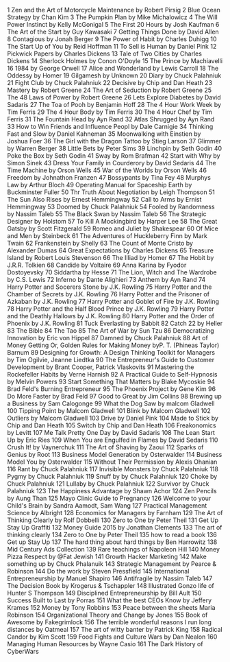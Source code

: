 1	Zen and the Art of Motorcycle Maintenance by Robert Pirsig
2	Blue Ocean Strategy by Chan Kim
3	The Pumpkin Plan by Mike Michalowicz
4	The Will Power Instinct by Kelly McGonigal
5	The First 20 Hours by Josh Kaufman
6	The Art of the Start by Guy Kawasaki
7	Getting Things Done by David Allen
8	Contagious by Jonah Berger
9	The Power of Habit by Charles Duhigg
10	The Start Up of You by Reid Hoffman
11	To Sell is Human by Daniel Pink
12	Pickwick Papers by Charles Dickens
13	Tale of Two Cities by Charles Dickens
14	Sherlock Holmes by Conon O'Doyle
15	The Prince by Machiavelli
16	1984 by George Orwell
17	Alice and Wonderland by Lewis Carroll
18	The Oddessy by Homer
19	Gilgamesh by Unknown
20	Diary by Chuck Palahniuk
21	Fight Club by Chuck Palahniuk
22	Decisive by Chip and Dan Heath
23	Mastery by Robert Greene
24	The Art of Seduction by Robert Greene
25	The 48 Laws of Power by Robert Greene
26	Lets Explore Diabetes by David Sadaris
27	The Toa of Pooh by Benjamin Hoff
28	The 4 Hour Work Week by Tim Ferris
29	The 4 Hour Body by Tim Ferris
30	The 4 Hour Chef by Tim Ferris
31	The Fountain Head by Ayn Rand
32	Atlas Shrugged by Ayn Rand
33	How to Win Friends and Influence Peopl by Dale Carnigie
34	Thinking Fast and Slow by Daniel Kahneman
35	Moonwalking with Einstien by Joshua Foer
36	The Girl with the Dragon Tattoo by Stieg Larson
37	Glimmer by Warren Berger
38	Little Bets by Peter Sims
39	Linchpin by Seth Godin
40	Poke the Box by Seth Godin
41	Sway by Rom Brafman
42	Start with Why by Simon Sinek
43	Dress Your Family in Courderory by David Sedaris
44	The Time Machine by Orson Wells
45	War of the Worlds by Orson Wells
46	Freedom by Johnathon Franzen
47	Bossypants by Tina Fey
48	Murphys Law by Arthur Bloch
49	Operating Manual for Spaceship Earth by Buckminster Fuller
50	Thr Truth About Negotiation by Leigh Thompson
51	The Sun Also Rises by Ernest Hemmingway
52	Call to Arms by Ernist Hemmingway
53	Doomed by Chuck Palahniuk
54	Fooled by Randomness by Nassim Taleb
55	The Black Swan by Nassim Taleb
56	The Strategic Designer by Holstom
57	To Kill A Mockingbird by Harper Lee
58	The Great Gatsby by Scott Fitzgerald
59	Romeo and Juliet by Shakespear
60	Of Mice and Men by Steinbeck
61	The Adventures of Huckleberry Finn by Mark Twain
62	Frankenstein by Shelly
63	The Count of Monte Cristo by Alexander Dumas
64	Great Expectations by Charles Dickens
65	Treasure Island by Robert Louis Stevenson
66	The Illiad by Homer
67	The Hobit by J.R.R. Tolkien
68	Candide by Voltaire
69	Anna Karina by Fyodor Dostoyevsky
70	Siddartha by Hesse
71	The Lion, Witch and The Wardrobe by C.S. Lewis
72	Inferno by Dante Alighieri
73	Anthem by Ayn Rand
74	Harry Potter and Socerers Stone by J.K. Rowling
75	Harry Potter and the Chamber of Secrets by J.K. Rowling
76	Harry Potter and the Prisoner of Azkaban by J.K. Rowling
77	Harry Potter and Goblet of Fire by J.K. Rowling
78	Harry Potter and the Half Blood Prince by J.K. Rowling
79	Harry Potter and the Deathly Hallows by J.K. Rowling
80	Harry Potter and the Order of Phoenix by J.K. Rowling
81	Tuck Everlasting by Babbit
82	Catch 22 by Heller
83	The Bible
84	The Tao
85	The Art of War by Sun Tzu
86	Democratizing Innovation by Eric von Hippel
87	Damned by Chuck Palahniuk
88	Art of Money Getting Or, Golden Rules for Making Money byP. T. (Phineas Taylor) Barnum
89	Designing for Growth: A Design Thinking Toolkit for Managers by Tim Ogilvie, Jeanne Liedtka
90	The Entrepreneur's Guide to Customer Development by Brant Cooper, Patrick Vlaskovits
91	Mastering the Rockefeller Habits by Verne Harnish
92	A Practical Guide to Self-Hypnosis by Melvin Powers
93	Start Something That Matters by Blake Mycoskie
94	Brad Feld's Burning Entrepreneur
95	The Phoenix Project by Gene Kim
96	Do More Faster by Brad Feld
97	Good to Great by Jim Collins
98	Brewing up a Business by Sam Calogonge
99	What the Dog Saw by malcom Gladwell
100	Tipping Point by Malcom Gladwell
101	Blink by Malcom Gladwell
102	Outliers by Malcom Gladwell
103	Drive by Daniel Pink
104	Made to Stick by Chip and Dan Heath
105	Switch by Chip and Dan Heath
106	Freakonomics by Levitt
107	Me Talk Pretty One Day by David Sadaris
108	The Lean Start Up by Eric Ries
109	When You are Engulfed in Flames by David Sedaris
110	Crush It! by Vaynerchuk
111	The Art of Shaving by Zaoui
112	Sparks of Genius by Root
113	Business Model Generation by Osterwalder
114	Business Model You by Osterwalder
115	Without Their Permission by Alexis Ohanian
116	Rant by Chuck Palahniuk
117	Invisible Monsters by Chuck Palahniuk
118	Pygmy by Chuck Palahniuk
119	Snuff by by Chuck Palahniuk
120	Choke by Chuck Palahniuk
121	Lullaby by Chuck Palahniuk
122	Survivor by Chuck Palahniuk
123	The Happiness Advantage by Shawn Achor
124	Zen Pencils by Aung Than
125	Mayo Clinic Guide to Pregnancy
126	Welcome to your Child's Brain by Sandra Aamodt, Sam Wang
127	Practical Management Science by Albright
128	Economics for Managers by Farnham
129	The Art of Thinking Clearly by Rolf Dobbelli
130	Zero to One by Peter Theil
131	Get Up Stay Up Graffiti
132	Money Guide 2015 by Jonathan Clements
133	The art of thinking clearly
134	Zero to One by Peter Theil
135	how to read a book
136	Get up Stay Up
137	The hard thing about hard things by Ben Harrowitz
138	Mid Century Ads Collection
139	Rare teachings of Napoleon Hill
140	Money Pizza Respect by @Fat Jewish
141	Growth Hacker Marketing
142	Make something up by Chuck Phalanuik
143	Strategic Management by Pearce & Robinson
144	Do the work by Steven Pressfield
145	International Entrepreneurship by Manuel Shapiro
146	Antifragile by Nassim Taleb
147	The Decision Book by Krogerus & Tschappler
148	Illustrated Gonzo life of Hunter S Thompson
149	Disciplined Entrepreneurship by Bill Ault
150	Success Built to Last by Porras
151	What the best CEOs Know by Jeffery Krames
152	Money by Tony Robbins
153	Peace between the sheets Maria Robinson
154	Organizational Theory and Change by Jones
155	Book of Awesome by Fakegrimlock
156	The terrible wonderful reasons I run long distances by Oatmeal
157	The art of witty banter by Patrick King
158	Radical Candor by Kim Scott
159	Food Fights and Culture Wars by Dan Nealon
160	Managing Human Resources by Wayne Casio
161	The Dark History of CyberWars
